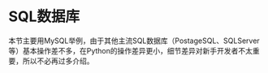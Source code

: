 # SQL数据库

本节主要用MySQL举例，由于其他主流SQL数据库（PostageSQL、SQLServer等）基本操作差不多，在Python的操作差异更小，细节差异对新手开发者不太重要，所以不必再过多介绍。

